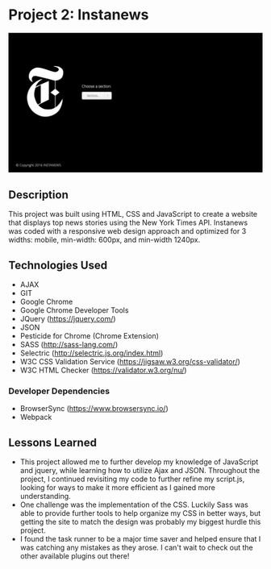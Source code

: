 # Project 2: Instanews

![Screenshot of Instanews initial screen](assets/images/initial-screen.png?raw=true "Instanews")

## Description
This project was built using HTML, CSS and JavaScript to create a website that displays top news stories using the New York Times API. Instanews was coded with a responsive web design approach and optimized for 3 widths: mobile, min-width: 600px, and min-width 1240px.

## Technologies Used
- AJAX
- GIT
- Google Chrome
- Google Chrome Developer Tools
- JQuery (https://jquery.com/)
- JSON
- Pesticide for Chrome (Chrome Extension)
- SASS (http://sass-lang.com/)
- Selectric (http://selectric.js.org/index.html)
- W3C CSS Validation Service (https://jigsaw.w3.org/css-validator/)
- W3C HTML Checker (https://validator.w3.org/nu/)

### Developer Dependencies
- BrowserSync (https://www.browsersync.io/)
- Webpack

## Lessons Learned
- This project allowed me to further develop my knowledge of JavaScript and jquery, while learning how to utilize Ajax and JSON. Throughout the project, I continued revisiting my code to further refine my script.js, looking for ways to make it more efficient as I gained more understanding.
- One challenge was the implementation of the CSS. Luckily Sass was able to provide further tools to help organize my CSS in better ways, but getting the site to match the design was probably my biggest hurdle this project.
- I found the task runner to be a major time saver and helped ensure that I was catching any mistakes as they arose. I can't wait to check out the other available plugins out there!